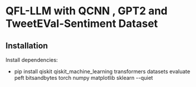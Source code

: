 # QFL-LLM with QCNN , GPT2 and TweetEVal-Sentiment Dataset
## Installation
Install dependencies:
- pip install qiskit qiskit_machine_learning transformers datasets evaluate peft bitsandbytes torch numpy matplotlib sklearn --quiet